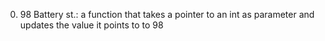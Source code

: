 0. 98 Battery st.: a function that takes a pointer to an int as parameter and updates the value it points to to 98
